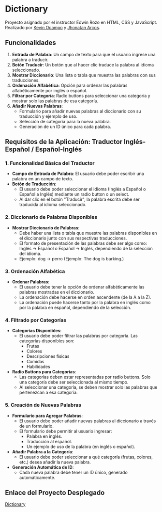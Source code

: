 # Dictionary

Proyecto asignado por el instructor Edwin Rozo en HTML, CSS y JavaScript.
Realizado por [Kevin Ocampo](https://github.com/kelvinocampo) y [Jhonatan Arcos](https://github.com/davidar27).

## Funcionalidades

1. **Entrada de Palabra**: Un campo de texto para que el usuario ingrese una palabra a traducir.
2. **Botón Traducir**: Un botón que al hacer clic traduce la palabra al idioma seleccionado.
3. **Mostrar Diccionario**: Una lista o tabla que muestra las palabras con sus traducciones.
4. **Ordenación Alfabética**: Opción para ordenar las palabras alfabéticamente por inglés o español.
5. **Filtrar por Categoría**: Radio buttons para seleccionar una categoría y mostrar solo las palabras de esa categoría.
6. **Añadir Nuevas Palabras**:
   - Formulario para añadir nuevas palabras al diccionario con su traducción y ejemplo de uso.
   - Selección de categoría para la nueva palabra.
   - Generación de un ID único para cada palabra.

## Requisitos de la Aplicación: Traductor Inglés-Español / Español-Inglés

### 1. Funcionalidad Básica del Traductor

- **Campo de Entrada de Palabra**: El usuario debe poder escribir una palabra en un campo de texto.
- **Botón de Traducción**: 
  - El usuario debe poder seleccionar el idioma (Inglés a Español o Español a Inglés) mediante un radio button o un select.
  - Al dar clic en el botón "Traducir", la palabra escrita debe ser traducida al idioma seleccionado.

### 2. Diccionario de Palabras Disponibles

- **Mostrar Diccionario de Palabras**: 
  - Debe haber una lista o tabla que muestre las palabras disponibles en el diccionario junto con sus respectivas traducciones.
  - El formato de presentación de las palabras debe ser algo como: Inglés → Español o Español → Inglés, dependiendo de la selección del idioma.
  - Ejemplo: dog → perro (Ejemplo: The dog is barking.)

### 3. Ordenación Alfabética

- **Ordenar Palabras**: 
  - El usuario debe tener la opción de ordenar alfabéticamente las palabras mostradas en el diccionario.
  - La ordenación debe hacerse en orden ascendente (de la A a la Z).
  - La ordenación puede hacerse tanto por la palabra en inglés como por la palabra en español, dependiendo de la selección.

### 4. Filtrado por Categorías

- **Categorías Disponibles**: 
  - El usuario debe poder filtrar las palabras por categoría. Las categorías disponibles son:
    - Frutas
    - Colores
    - Descripciones físicas
    - Comidas
    - Habilidades
- **Radio Buttons para Categorías**: 
  - Las categorías deben estar representadas por radio buttons. Solo una categoría debe ser seleccionada al mismo tiempo.
  - Al seleccionar una categoría, se deben mostrar solo las palabras que pertenezcan a esa categoría.

### 5. Creación de Nuevas Palabras

- **Formulario para Agregar Palabras**: 
  - El usuario debe poder añadir nuevas palabras al diccionario a través de un formulario.
  - El formulario debe permitir al usuario ingresar:
    - Palabra en inglés.
    - Traducción al español.
    - Un ejemplo de uso de la palabra (en inglés o español).
- **Añadir Palabra a la Categoría**: 
  - El usuario debe poder seleccionar a qué categoría (frutas, colores, etc.) desea añadir la nueva palabra.
- **Generación Automática de ID**: 
  - Cada nueva palabra debe tener un ID único, generado automáticamente.

## Enlace del Proyecto Desplegado

[Dictionary](https://dictionary-ko-jh.vercel.app)
